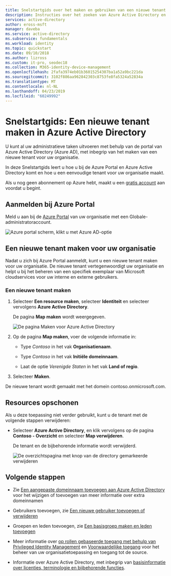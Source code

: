 ```yaml
---
title: Snelstartgids over het maken en gebruiken van een nieuwe tenant - Azure Active Directory | Microsoft Docs
description: Instructies over het zoeken van Azure Active Directory en het maken van een nieuwe tenant voor uw organisatie.
services: active-directory
author: eross-msft
manager: daveba
ms.service: active-directory
ms.subservice: fundamentals
ms.workload: identity
ms.topic: quickstart
ms.date: 09/10/2018
ms.author: lizross
ms.custom: it-pro, seodec18
ms.collection: M365-identity-device-management
ms.openlocfilehash: 2fafa3974eb01b36015254307ba1a52a9bc221da
ms.sourcegitcommit: 3102f886aa962842303c8753fe8fa5324a52834a
ms.translationtype: MT
ms.contentlocale: nl-NL
ms.lasthandoff: 04/23/2019
ms.locfileid: "60249992"
---
```

# <a name="quickstart-create-a-new-tenant-in-azure-active-directory"></a>Snelstartgids: Een nieuwe tenant maken in Azure Active Directory
U kunt al uw administratieve taken uitvoeren met behulp van de portal van Azure Active Directory (Azure AD), met inbegrip van het maken van een nieuwe tenant voor uw organisatie. 

In deze Snelstartgids leert u hoe u bij de Azure Portal en Azure Active Directory komt en hoe u een eenvoudige tenant voor uw organisatie maakt.

Als u nog geen abonnement op Azure hebt, maakt u een [gratis account](https://azure.microsoft.com/free/) aan voordat u begint.

## <a name="sign-in-to-the-azure-portal"></a>Aanmelden bij Azure Portal
Meld u aan bij de [Azure Portal](https://portal.azure.com/) van uw organisatie met een Globale-administratoraccount.

![Azure portal scherm, klikt u met Azure AD-optie](media/active-directory-access-create-new-tenant/azure-ad-portal.png)

## <a name="create-a-new-tenant-for-your-organization"></a>Een nieuwe tenant maken voor uw organisatie
Nadat u zich bij Azure Portal aanmeldt, kunt u een nieuwe tenant maken voor uw organisatie. De nieuwe tenant vertegenwoordigt uw organisatie en helpt u bij het beheren van een specifiek exemplaar van Microsoft cloudservices voor uw interne en externe gebruikers.

### <a name="to-create-a-new-tenant"></a>Een nieuwe tenant maken
1. Selecteer **Een resource maken**, selecteer **Identiteit** en selecteer vervolgens **Azure Active Directory**.

    De pagina **Map maken** wordt weergegeven.

    ![De pagina Maken voor Azure Active Directory](media/active-directory-access-create-new-tenant/azure-ad-create-new-tenant.png)

2.  Op de pagina **Map maken**, voer de volgende informatie in:
    
    - Type _Contoso_ in het vak **Organisatienaam**.

    - Type _Contoso_ in het vak **Initiële domeinnaam**.

    - Laat de optie _Verenigde Staten_ in het vak **Land of regio**.

3. Selecteer **Maken**.

De nieuwe tenant wordt gemaakt met het domein contoso.onmicrosoft.com.

## <a name="clean-up-resources"></a>Resources opschonen
Als u deze toepassing niet verder gebruikt, kunt u de tenant met de volgende stappen verwijderen:

- Selecteer **Azure Active Directory**, en klik vervolgens op de pagina **Contoso - Overzicht** en selecteer **Map verwijderen**.

    De tenant en de bijbehorende informatie wordt verwijderd.

    ![De overzichtspagina met knop van de directory gemarkeerde verwijderen](media/active-directory-access-create-new-tenant/azure-ad-delete-new-tenant.png)

## <a name="next-steps"></a>Volgende stappen
- Zie [Een aangepaste domeinnaam toevoegen aan Azure Active Directory](add-custom-domain.md) voor het wijzigen of toevoegen van meer informatie over extra domeinnamen

- Gebruikers toevoegen, zie [Een nieuwe gebruiker toevoegen of verwijderen](add-users-azure-active-directory.md)

- Groepen en leden toevoegen, zie [Een basisgroep maken en leden toevoegen](active-directory-groups-create-azure-portal.md)

- Meer informatie over [op rollen gebaseerde toegang met behulp van Privileged Identity Management](../../role-based-access-control/pim-azure-resource.md) en [Voorwaardelijke toegang](../../role-based-access-control/conditional-access-azure-management.md) voor het beheer van uw organisatietoepassing en toegang tot de source.

- Informatie over Azure Active Directory, met inbegrip van [basisinformatie over licenties, terminologie en bijbehorende functies](active-directory-whatis.md).
